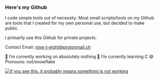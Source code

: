 ### Here's my Github

I code simple tools out of necessity. Most small scripts/tools on my Github are tools that I created for my own personal use, but decided to make public.

I primarily use this Github for private projects.

Contact Email: nine-t-eight@protonmail.ch

<!--

Here are some ideas to get you started:

 🔭 I’m currently working on absolutely nothing
 🌱 I’m currently learning C
- 👯 I’m looking to collaborate on ...
- 🤔 I’m looking for help with ...
- 💬 Ask me about ...
- 📫 How to reach me: ...
 😄 Pronouns: not/snowflake
- ⚡ Fun fact: ...
-->

🔭 I’m currently working on absolutely nothing
🌱 I’m currently learning C
😄 Pronouns: not/snowflake


[![if you see this, it probably means something is not working](https://github-readme-stats.vercel.app/api?username=6nx&show_icons=true&theme=cobalt)](https://github.com/anuraghazra/github-readme-stats)

